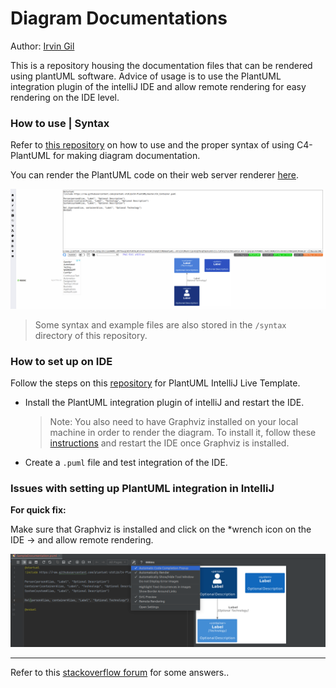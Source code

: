 # Diagram Documentations
Author: [Irvin Gil](https://github.com/IrvinGil)

This is a repository housing the documentation files that can be rendered using plantUML software. Advice of usage is to use the PlantUML integration plugin of the intelliJ IDE and allow remote rendering for easy rendering on the IDE level. 

### How to use | Syntax

Refer to [this repository](https://github.com/plantuml-stdlib/C4-PlantUML#c4-plantuml) on how to use and the proper syntax of using C4-PlantUML for making diagram documentation.


You can render the PlantUML code on their web server renderer [here](https://www.plantuml.com/plantuml/uml/ZOv1IyGm48Nl-HMrfowupSMJfvNrkEAYxdcPfaCRc4n2PeBqtziMB8eedjwR1--RTn25h2MGkV7igFHOZQf9xgtDyDuENiVI5S7i8YkojYu6cmXuwUn5U_ATFTxjpqjqUJhP0AAOv-Xwd1lW6NER5huvOvR8JLhbWJp8RLMVe4EgP_ESr4S6gXvHNFRhLU_C1cdSf_jHVKCtSgGuJ7-0NYTH38siyj_lvWNfUla-UTlnE-JBe9qv8FSbq0S0).

<img src="static/images/plant_uml_web.png" width="1000px"/>

> Some syntax and example files are also stored in the `/syntax` directory of this repository.

### How to set up on IDE

Follow the steps on this [repository](https://github.com/stawirej/c4-intellij-live-template) for PlantUML IntelliJ Live Template.

- Install the PlantUML integration plugin of intelliJ and restart the IDE.

  > Note: You also need to have Graphviz installed on your local machine in order to render the diagram. To install it, follow these [instructions](https://plantuml.com/graphviz-dot#:~:text=your%20GraphViz%20executable.-,Installation%20under%20Linux,-There%20are%20multiple) and restart the IDE once Graphviz is installed.

- Create a `.puml` file and test integration of the IDE.

### Issues with setting up PlantUML integration in IntelliJ

**For quick fix:**

Make sure that Graphviz is installed and click on the *wrench icon on the IDE → and allow remote rendering.

<img src="static/images/successful_ide_plugin.png" width="1000px">

---
Refer to this [stackoverflow forum](https://stackoverflow.com/questions/54413962/cant-render-component-diagram-with-plantuml-in-intellij) for some answers..
